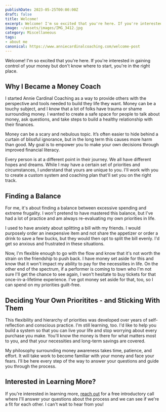 ```yaml
---
publishDate: 2023-05-25T00:00:00Z
draft: false
title: Welcome!
excerpt: Welcome! I'm so excited that you're here. If you're interested in gaining control of your money but don't know where to start, you're in the right place.
image: ~/assets/images/IMG_3412.jpg
category: Miscellaneous
tags:
- about me
canonical: https://www.anniecardinalcoaching.com/welcome-post
---
```


Welcome! I'm so excited that you're here. If you're interested in gaining control of your money but don't know where to start, you're in the right place.

## Why I Became a Money Coach

I started Annie Cardinal Coaching as a way to provide others with the perspective and tools needed to build they life they want. Money can be a touchy subject, and I know that a lot of folks have trauma or shame surrounding money. I wanted to create a safe space for people to talk about money, ask questions, and take steps to build a healthy relationship with their finances.

Money can be a scary and nebulous topic. It’s often easier to hide behind a curtain of blissful ignorance, but in the long term this causes more harm than good. My goal is to empower you to make your own decisions through improved financial literacy.

Every person is at a different point in their journey. We all have different hopes and dreams. While I may have a certain set of priorities and circumstances, I understand that yours are unique to you. I'll work with you to create a custom system and coaching plan that'll set you on the right track.

## Finding a Balance

For me, it's about finding a balance between excessive spending and extreme frugality. I won't pretend to have mastered this balance, but I've had a lot of practice and am always re-evaluating my own priorities in life.

I used to have anxiety about splitting a bill with my friends. I would purposely order an inexpensive item and not share the appetizer or order a drink to save a few bucks, but they would then opt to split the bill evenly. I'd get so anxious and frustrated in these situations.

Now, I'm flexible enough to go with the flow and know that it's not worth the strain on the friendship to push back. I have money set aside for this and know that it won't impact my ability to pay for the necessities in life. On the other end of the spectrum, if a performer is coming to town who I'm not sure I'll get the chance to see again, I won't hesitate to buy tickets for that once-in-a-lifetime experience. I've got money set aside for that, too, so I can spend on my priorities guilt-free.

## Deciding Your Own Prioritites - and Sticking With Them

This flexibility and hierarchy of priorities was developed over years of self-reflection and conscious practice. I'm still learning, too. I'd like to help you build a system so that you can live your life and stop worrying about every purchase you make. You'll know the money is there for what matters most to you, and that your necessities and long-term savings are covered.

My philosophy surrounding money awareness takes time, patience, and effort. It will take work to become familiar with your money and face your fears. I’ll be here every step of the way to answer your questions and guide you through the process.

## Interested in Learning More?

If you're interested in learning more, [reach out](/contact) for a free introductory call where I'll answer your questions about the process and we can see if we're a fit for each other. I can't wait to hear from you!

